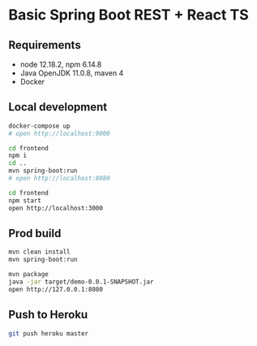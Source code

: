 # Basic Spring Boot REST + React TS

## Requirements

- node 12.18.2, npm 6.14.8
- Java OpenJDK 11.0.8, maven 4
- Docker

## Local development

```bash
docker-compose up
# open http://localhost:9000

cd frontend
npm i
cd ..
mvn spring-boot:run
# open http://localhost:8080

cd frontend
npm start
open http://localhost:3000
```

## Prod build

```bash
mvn clean install
mvn spring-boot:run
```

```bash
mvn package
java -jar target/demo-0.0.1-SNAPSHOT.jar
open http://127.0.0.1:8080
```

## Push to Heroku

```bash
git push heroku master
```
